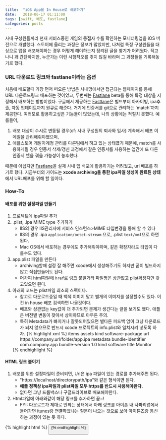 ```yaml
---
title:  "iOS App을 In House로 배포하기"
date:   2018-06-17 01:11:00
tags: [swift, 배포, fastlane]
categories: posts
---
```


사내 구성원들끼리 현재 서비스중인 게임의 동접자 수를 확인하는 모니터링앱을 iOS 버전으로 개발했다. 스토어에 올리는 과정은 정보가 많았지만, 나처럼 특정 구성원들을 대상으로 앱을 배포해야하는 경우 어떻게 해야하는지 정리된 글을 찾기가 어려웠다. 적고나니 꽤 간단하지만, 누군가는 이런 시행착오를 겪지 않길 바라며 그 과정들을 기록해놓기로 했다.

### **URL 다운로드 링크와 fastlane이라는 옵션**

처음에 배포할때 가장 먼저 떠오른 방법은 사내망에서만 접근되는 웹페이지를 통해 URL 다운로드링크 배포하는 것이었고, 두번째는 [Fastlane](https://fastlane.tools/) beta를 통해 특정 대상을 지정해서 배포하는 방법이었다. 구글에서 제공하는 [Fastlane](https://fastlane.tools/)은 빌드부터 아카이빙, ipa추출, 자동 업데이트까지 원큐로 해준다. 거기에 인증서를 git으로 관리하는 'match'까지 제공한다. 여러모로 활용하고싶은 기능들이 많았는데, 나의 상황에는 적절치 못했다. 예를들어,
1. 배포 대상이 수시로 변동될 경우(cf: 사내 구성원의 퇴사와 입사) 계속해서 배포 이메일을 관리해줘야했으며,
2. 애플스토어 개발자계정 관리를 다른팀에서 하고 있는 상태였기 때문에, match를 사용하게될 경우 인증서 삭제/갱신 과정에서 같은 인증서를 사용하는 앱간에 또 다른 인증서 헬을 겪을 가능성이 농후했다.

때문에 아쉽지만 [Fastlane](https://fastlane.tools/)을 실제 사내 앱 배포에 활용하기는 어려웠고, url 배포를 하기로 했다. 지금부터의 가이드는 **xcode archiving을 통한 ipa파일 생성이 완료된 상태**에서 URL배포를 위해 할 일이다.


### **How-To**

#### **배포를 위한 설정파일 만들기**

1. 프로젝트에 ipa파일 추가
2. .plist, .ipa MIME type 추가하기
	- IIS의 경우 IIS관리자에 서비스 인스턴스>MIME 타입변경을 통해 할 수 있다
	- IIS의 경우 .ipa `application/octet-stream` 으로, .plist `text/xml`으로 하면된다.
	- Mac OS에서 배포하는 경우에도 추가해줘야하며, 같은 확장자라도 타입이 다를수도 있다.
3. app.plist 파일을 만든다
	- archiving할때 설정 잘 해주면 xcode에서 생성해주기도 하지만 굳이 빌드하지 않고 직접만들어도 된다.
	- 어차피 html파일에 `href`로 링크 붙일거라 파일명은 상관없고 plist확장자만 갖고있으면 된다.
4. 아래의 코드는 plist파일 최소의 스펙이다.
	- 참고로 다운로드중일 때 백색 이미지 말고 별개의 이미지를 설정할수도 있다. 이건 in house 배포 검색하면 나올것이다.
	- 배포와 상관없는 key값이 더 추가되면 문제가 생긴다는 글을 보기도 했다. 애플은 버전별 변동이 잦아서 상이하므로 아무튼 주의.
	- 특히 Metadata가 빠지거나 잘못되어있으면 별다른 피드백 없이 그냥 다운로드가 되지 않으므로 반드시 xcode 프로젝트의 info.plist와 일치시켜 넣도록 하자.
    {% highlight xml %}
        <?xml version="1.0" encoding="UTF-8"?>
        <!DOCTYPE plist PUBLIC "-//Apple//DTD PLIST 1.0//EN" "http://www.apple.com/DTDs/PropertyList-1.0.dtd">
        <plist version="1.0">
        <dict>
            <key>items</key>
            <array>
                <dict>
                    <key>assets</key>
                    <array>
                        <dict>
                            <key>kind</key>
                            <string>software-package</string>
                            <key>url</key>
                            <string>https://company.url/folder/app.ipa</string>
                        </dict>
                    </array>
                    <key>metadata</key>
                    <dict>
                        <key>bundle-identifier</key>
                        <string>com.company.app</string>
                        <key>bundle-version</key>
                        <string>1.0</string>
                        <key>kind</key>
                        <string>software</string>
                        <key>title</key>
                        <string>Monitor</string>
                    </dict>
                </dict>
            </array>
        </dict>
    </plist>
    {% endhighlight %}

#### **HTML 링크 붙이기**
1. 배포를 위한 설정파일이 준비되면, Url은 ipa 파일이 있는 경로를 추가해주면 된다.
	- "https://localhost/directorypath/ipa"와 같은 형식이면 된다.
	- **애플 정책상 ipa파일과 plist파일 모두 https를 반드시 사용해야한다.**
	- 없다면 그냥 드롭박스나 구글드라이브로 배포해야한다.
2. Html파일에 아래와같이 해당 링크를 추가하면 끝~!
    - FYI: 다운로드가 제대로 안되는 상태에서 아래 링크를 아이폰 내 사파리앱에서 들어가면 itunes랑 연결하겠냐는 질문이 나오는 것으로 보아 아이튠즈랑 통신하는 과정이 있는 듯 하다.

{% highlight html %}
<a href="itms-services://?action=download-manifest&url=https://company.url/folder/app.plist">
    <button type="button" class="btn btn-default" id="iosDownload">
</a>
{% endhighlight %}